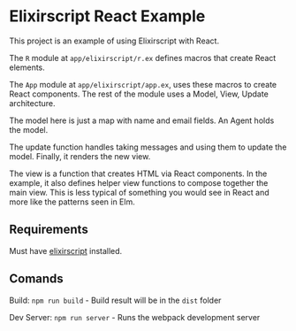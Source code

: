 # Elixirscript React Example

This project is an example of using Elixirscript with React.

The `R` module at `app/elixirscript/r.ex` defines macros that create React elements.

The `App` module at `app/elixirscript/app.ex`, uses these macros to create React components. The rest of the module uses a Model, View, Update architecture.

The model here is just a map with name and email fields. An Agent holds the model.

The update function handles taking messages and using them to update the model. Finally, it renders the new view.

The view is a function that creates HTML via React components. In the example, it also defines helper view functions to compose together the main view. This is less typical of something you would see in React and more like the patterns seen in Elm.

## Requirements

Must have [elixirscript](https://github.com/bryanjos/elixirscript) installed.

## Comands

Build: `npm run build` - Build result will be in the `dist` folder

Dev Server: `npm run server` - Runs the webpack development server
